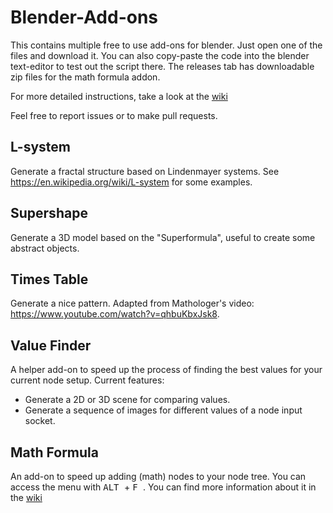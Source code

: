 # Blender-Add-ons
This contains multiple free to use add-ons for blender.
Just open one of the files and download it. You can also copy-paste the code into the blender text-editor to test out the script there. The releases tab has downloadable zip files for the math formula addon. 

For more detailed instructions, take a look at the [wiki]( https://github.com/WannesMalfait/Blender-Add-ons/wiki/Users )

Feel free to report issues or to make pull requests.

## L-system
Generate a fractal structure based on Lindenmayer systems. See https://en.wikipedia.org/wiki/L-system for some examples.

## Supershape
Generate a 3D model based on the "Superformula", useful to create some abstract objects.

## Times Table
Generate a nice pattern. Adapted from Mathologer's video: https://www.youtube.com/watch?v=qhbuKbxJsk8.

## Value Finder
A helper add-on to speed up the process of finding the best values for your current node setup.
Current features:
- Generate a 2D or 3D scene for comparing values.
- Generate a sequence of images for different values of a node input socket.

## Math Formula

An add-on to speed up adding (math) nodes to your node tree. You can access the menu with <kbd> ALT </kbd> + <kbd> F </kbd>. You can find more information about it in the [wiki]( https://github.com/WannesMalfait/Blender-Add-ons/wiki/Users#math-formula )




